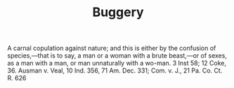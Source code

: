 ---
title: Buggery
letter: B
permalink: "/definitions/bld-buggery.html"
body: A carnal copulation against nature; and this is either by the confusion of species,—that
  is to say, a man or a woman with a brute beast,—or of sexes, as a man with a man,
  or man unnaturally with a wo-man. 3 Inst 58; 12 Coke, 36. Ausman v. Veal, 10 Ind.
  356, 71 Am. Dec. 331; Com. v. J., 21 Pa. Co. Ct. R. 626
published_at: '2018-07-07'
source: Black's Law Dictionary 2nd Ed (1910)
layout: post
---